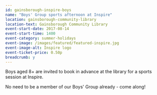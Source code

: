 ```yaml
---
id: gainsborough-inspire-boys
name: "Boys' Group sports afternoon at Inspire"
location: gainsborough-community-library
location-text: Gainsborough Community Library
event-start-date: 2017-08-14
event-start-time: 1400
event-category: summer-holidays
event-image: /images/featured/featured-inspire.jpg
event-image-alt: Inspire logo
event-ticket-price: 0.50p
breadcrumb: y
---
```


Boys aged 8+ are invited to book in advance at the library for a sports session at Inspire.

No need to be a member of our Boys' Group already - come along!
